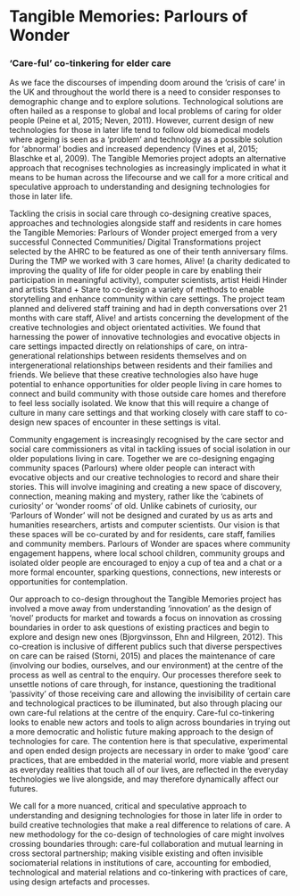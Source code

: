# Tangible Memories: Parlours of Wonder
### ‘Care-ful’ co-tinkering for elder care

As we face the discourses of impending doom around the ‘crisis of care’ in the UK and throughout the world there is a need to consider responses to demographic change and to explore solutions. Technological solutions are often hailed as a response to global and local problems of caring for older people (Peine et al, 2015; Neven, 2011). However, current design of new technologies for those in later life tend to follow old biomedical models where ageing is seen as a ‘problem’ and technology as a possible solution for ‘abnormal’ bodies and increased dependency (Vines et al, 2015; Blaschke et al, 2009). The Tangible Memories project adopts an alternative approach that recognises technologies as increasingly implicated in what it means to be human across the lifecourse and we call for a more critical and speculative approach to understanding and designing technologies for those in later life.

Tackling the crisis in social care through co-designing creative spaces, approaches and technologies alongside staff and residents in care homes the Tangible Memories: Parlours of Wonder project emerged from a very successful Connected Communities/ Digital Transformations project selected by the AHRC to be featured as one of their tenth anniversary films. During the TMP we worked with 3 care homes, Alive! (a charity dedicated to improving the quality of life for older people in care by enabling their participation in meaningful activity), computer scientists, artist Heidi Hinder and artists Stand + Stare to co-design a variety of methods to enable storytelling and enhance community within care settings. The project team planned and delivered staff training and had in depth conversations over 21 months with care staff, Alive! and artists concerning the development of the creative technologies and object orientated activities. We found that harnessing the power of innovative technologies and evocative objects in care settings impacted directly on relationships of care, on intra-generational relationships between residents themselves and on intergenerational relationships between residents and their families and friends. We believe that these creative technologies also have huge potential to enhance opportunities for older people living in care homes to connect and build community with those outside care homes and therefore to feel less socially isolated. We know that this will require a change of culture in many care settings and that working closely with care staff to co-design new spaces of encounter in these settings is vital. 

Community engagement is increasingly recognised by the care sector and social care commissioners as vital in tackling issues of social isolation in our older populations living in care. Together we are co-designing engaging community spaces (Parlours) where older people can interact with evocative objects and our creative technologies to record and share their stories. This will involve imagining and creating a new space of discovery, connection, meaning making and mystery, rather like the ‘cabinets of curiosity’ or ‘wonder rooms’ of old. Unlike cabinets of curiosity, our ‘Parlours of Wonder’ will not be designed and curated by us as arts and humanities researchers, artists and computer scientists. Our vision is that these spaces will be co-curated by and for residents, care staff, families and community members. Parlours of Wonder are spaces where community engagement happens, where local school children, community groups and isolated older people are encouraged to enjoy a cup of tea and a chat or a more formal encounter, sparking questions, connections, new interests or opportunities for contemplation.

Our approach to co-design throughout the Tangible Memories project has involved a move away from understanding ‘innovation’ as the design of ‘novel’ products for market and towards a focus on innovation as crossing boundaries in order to ask questions of existing practices and begin to explore and design new ones (Bjorgvinsson, Ehn and Hilgreen, 2012). This co-creation is inclusive of different publics such that diverse perspectives on care can be raised (Storni, 2015) and places the maintenance of care (involving our bodies, ourselves, and our environment) at the centre of the process as well as central to the enquiry. Our processes therefore seek to unsettle notions of care through, for instance, questioning the traditional ‘passivity’ of those receiving care and allowing the invisibility of certain care and technological practices to be illuminated, but also through placing our own care-ful relations at the centre of the enquiry. Care-ful co-tinkering looks to enable new actors and tools to align across boundaries in trying out a more democratic and holistic future making approach to the design of technologies for care. The contention here is that speculative, experimental and open ended design projects are necessary in order to make ‘good’ care practices, that are embedded in the material world, more viable and present as everyday realities that touch all of our lives, are reflected in the everyday technologies we live alongside, and may therefore dynamically affect our futures.

We call for a more nuanced, critical and speculative approach to understanding and designing technologies for those in later life in order to build creative technologies that make a real difference to relations of care. A new methodology for the co-design of technologies of care might involves crossing boundaries through: care-ful collaboration and mutual learning in cross sectoral partnership; making visible existing and often invisible sociomaterial relations in institutions of care, accounting for embodied, technological and material relations and co-tinkering with practices of care, using design artefacts and processes.
